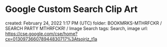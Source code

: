 # Google Custom Search Clip Art

created: February 24, 2022 1:17 PM (UTC)
folder: BOOKMRKS-MTHRFCKR / SEARCH PARTY MTHRFCKR! / Image Search
tags: Search, image
url: https://cse.google.com/cse/home?cx=013097366078944830717%3Atsojriz_t1a